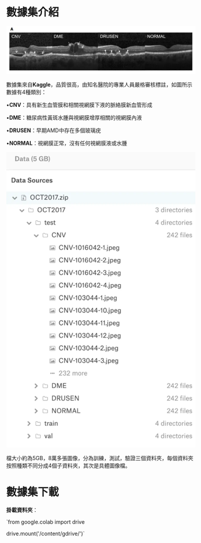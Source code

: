 # 數據集介紹

![image](https://github.com/11024244/mid/blob/main/jpg/01.png)

數據集來自**Kaggle**，品質很高，由知名醫院的專業人員嚴格審核標註，如圖所示數據有4種類別：

 •**CNV**：具有新生血管膜和相關視網膜下液的脈絡膜新血管形成
 
 •**DME**：糖尿病性黃斑水腫與視網膜增厚相關的視網膜內液
 
 •**DRUSEN**：早期AMD中存在多個玻璃疣
 
 •**NORMAL**：視網膜正常，沒有任何視網膜液或水腫
 
![image](https://github.com/11024244/mid/blob/main/jpg/02.png)

檔大小約為5GB，8萬多張圖像，分為訓練，測試，驗證三個資料夾，每個資料夾按照種類不同分成4個子資料夾，其次是具體圖像檔。

# 數據集下載

**掛載資料夾**：

`from google.colab import drive

drive.mount('/content/gdrive/')`
